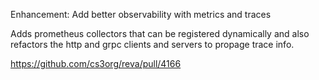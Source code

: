 Enhancement: Add better observability with metrics and traces

Adds prometheus collectors that can be registered dynamically and also 
refactors the http and grpc clients and servers to propage trace info.

https://github.com/cs3org/reva/pull/4166
